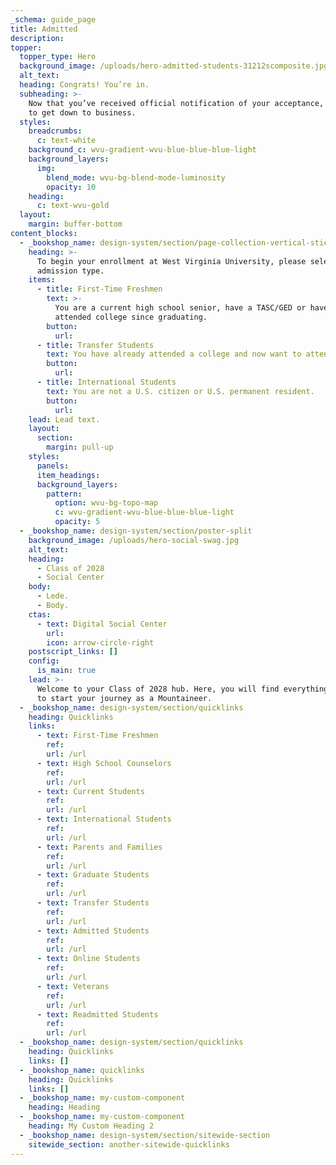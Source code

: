 ```yaml
---
_schema: guide_page
title: Admitted
description:
topper:
  topper_type: Hero
  background_image: /uploads/hero-admitted-students-31212scomposite.jpg
  alt_text:
  heading: Congrats! You’re in.
  subheading: >-
    Now that you’ve received official notification of your acceptance, it’s time
    to get down to business.
  styles:
    breadcrumbs:
      c: text-white
    background_c: wvu-gradient-wvu-blue-blue-blue-light
    background_layers:
      img:
        blend_mode: wvu-bg-blend-mode-luminosity
        opacity: 10
    heading:
      c: text-wvu-gold
  layout:
    margin: buffer-bottom
content_blocks:
  - _bookshop_name: design-system/section/page-collection-vertical-sticky
    heading: >-
      To begin your enrollment at West Virginia University, please select your
      admission type.
    items:
      - title: First-Time Freshmen
        text: >-
          You are a current high school senior, have a TASC/GED or haven't
          attended college since graduating.
        button:
          url:
      - title: Transfer Students
        text: You have already attended a college and now want to attend WVU.
        button:
          url:
      - title: International Students
        text: You are not a U.S. citizen or U.S. permanent resident.
        button:
          url:
    lead: Lead text.
    layout:
      section:
        margin: pull-up
    styles:
      panels:
      item_headings:
      background_layers:
        pattern:
          option: wvu-bg-topo-map
          c: wvu-gradient-wvu-blue-blue-blue-light
          opacity: 5
  - _bookshop_name: design-system/section/poster-split
    background_image: /uploads/hero-social-swag.jpg
    alt_text:
    heading:
      - Class of 2028
      - Social Center
    body:
      - Lede.
      - Body.
    ctas:
      - text: Digital Social Center
        url:
        icon: arrow-circle-right
    postscript_links: []
    config:
      is_main: true
    lead: >-
      Welcome to your Class of 2028 hub. Here, you will find everything you need
      to start your journey as a Mountaineer.
  - _bookshop_name: design-system/section/quicklinks
    heading: Quicklinks
    links:
      - text: First-Time Freshmen
        ref:
        url: /url
      - text: High School Counselors
        ref:
        url: /url
      - text: Current Students
        ref:
        url: /url
      - text: International Students
        ref:
        url: /url
      - text: Parents and Families
        ref:
        url: /url
      - text: Graduate Students
        ref:
        url: /url
      - text: Transfer Students
        ref:
        url: /url
      - text: Admitted Students
        ref:
        url: /url
      - text: Online Students
        ref:
        url: /url
      - text: Veterans
        ref:
        url: /url
      - text: Readmitted Students
        ref:
        url: /url
  - _bookshop_name: design-system/section/quicklinks
    heading: Quicklinks
    links: []
  - _bookshop_name: quicklinks
    heading: Quicklinks
    links: []
  - _bookshop_name: my-custom-component
    heading: Heading
  - _bookshop_name: my-custom-component
    heading: My Custom Heading 2
  - _bookshop_name: design-system/section/sitewide-section
    sitewide_section: another-sitewide-quicklinks
---
```

